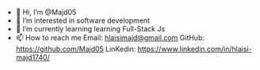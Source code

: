 - 👋 Hi, I’m @Majd05
- 👀 I’m interested in software development
- 🌱 I’m currently learning learning Full-Stack Js
- 📫 How to reach me Email: hlaisimajd@gmail.com GitHub: https://github.com/Majd05 LinKedin: https://www.linkedin.com/in/hlaisi-majd1740/
  
<!---
Majd05/Majd05 is a ✨ special ✨ repository because its `README.md` (this file) appears on your GitHub profile.
You can click the Preview link to take a look at your changes.
--->
